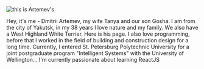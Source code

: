 ![this is  Artemev's](https://corbenykt.github.io/img/me.jpg)

Hey, it's me - Dmitrii Artemev, my wife Tanya and our son Gosha. I am from the city of Yakutsk, in my 38 years I love nature and my family. We also have a West Highland White Terrier. Here is his page. I also love programming, before that I worked in the field of building and construction design for a long time. Currently, I entered St. Petersburg Polytechnic University for a joint postgraduate program "Intelligent Systems" with the University of Wellington... I'm currently passionate about learning ReactJS